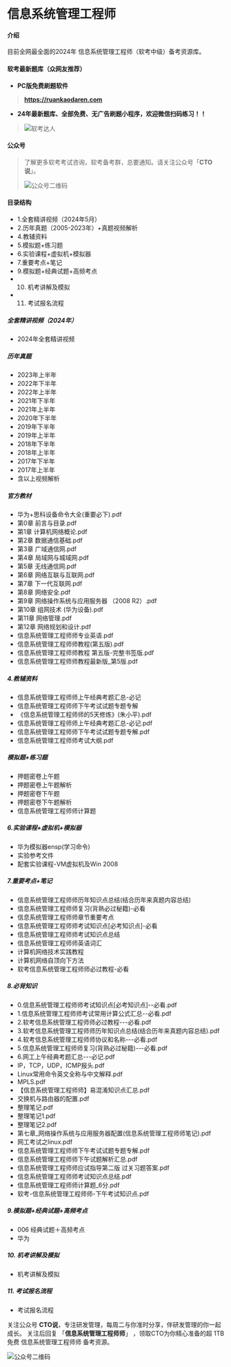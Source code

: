# 信息系统管理工程师

#### 介绍
目前全网最全面的2024年 信息系统管理工程师（软考中级）备考资源库。


#### 软考最新题库（众网友推荐）

 - **PC版免费刷题软件**
>
> **https://ruankaodaren.com**


 - **24年最新题库、全部免费、无广告刷题小程序，欢迎微信扫码练习！！**
>
>![软考达人](https://chaidingoss.oss-cn-hangzhou.aliyuncs.com/ruankao/share/%E4%BF%A1%E6%81%AF%E7%B3%BB%E7%BB%9F%E9%A1%B9%E7%9B%AE%E7%AE%A1%E7%90%86%E5%B8%88-github.png?x-oss-process=image/resize,w_258,h_258,limit_0)

#### 公众号
> 了解更多软考考试咨询，软考备考群，总要通知。请关注公众号「**CTO说**」。
>
> ![公众号二维码](https://chaidingoss.oss-cn-hangzhou.aliyuncs.com/qrcode.jpg)

#### 目录结构
 - 1.全套精讲视频（2024年5月）
 - 2.历年真题（2005-2023年）+真题视频解析
 - 4.教辅资料
 - 5.模拟题+练习题
 - 6.实验课程+虚拟机+模拟器
 - 7.重要考点+笔记
 - 9.模拟题+经典试题+高频考点
 - 10. 机考讲解及模拟
 - 11. 考试报名流程

##### 全套精讲视频（2024年）
 - 2024年全套精讲视频

##### 历年真题
 - 2023年上半年
 - 2022年下半年
 - 2022年上半年
 - 2021年下半年
 - 2021年上半年
 - 2020年下半年
 - 2019年下半年
 - 2019年上半年
 - 2018年下半年
 - 2018年上半年
 - 2017年下半年
 - 2017年上半年
 - 含以上视频解析
   
##### 官方教材
 - 华为+思科设备命令大全(重要必下).pdf
 - 第0章 前言与目录.pdf
 - 第1章 计算机网络概论.pdf
 - 第2章 数据通信基础.pdf
 - 第3章 广域通信网.pdf
 - 第4章 局域网与城域网.pdf
 - 第5章 无线通信网.pdf
 - 第6章 网络互联与互联网.pdf
 - 第7章 下一代互联网.pdf
 - 第8章 网络安全.pdf
 - 第9章 网络操作系统与应用服务器 （2008 R2）.pdf
 - 第10章 组网技术 (华为设备).pdf
 - 第11章 网络管理.pdf
 - 第12章 网络规划和设计.pdf
 - 信息系统管理工程师师专业英语.pdf
 - 信息系统管理工程师师教程(第五版).pdf
 - 信息系统管理工程师师教程 第五版-完整书签版.pdf
 - 信息系统管理工程师师教程最新版_第5版.pdf

##### 4.教辅资料
 - 信息系统管理工程师师上午经典考题汇总-必记
 - 信息系统管理工程师师下午考试试题专题专解
 - 《信息系统管理工程师师的5天修炼》(朱小平).pdf
 - 信息系统管理工程师师上午经典考题汇总-必记.pdf
 - 信息系统管理工程师师下午考试试题专题专解.pdf
 - 信息系统管理工程师师考试大纲.pdf
 
##### 模拟题+练习题
 - 押题密卷上午题
 - 押题密卷上午题解析
 - 押题密卷下午题
 - 押题密卷下午题解析
 - 信息系统管理工程师师计算题
 
##### 6.实验课程+虚拟机+模拟器
 - 华为模拟器ensp(学习命令)
 - 实验参考文件
 - 配套实验课程-VM虚拟机及Win 2008
 
##### 7.重要考点+笔记
 - 信息系统管理工程师师历年知识点总结(结合历年来真题内容总结)
 - 信息系统管理工程师师复习(背熟必过秘籍)-必看
 - 信息系统管理工程师师章节重要考点
 - 信息系统管理工程师师考试知识点[必考知识点]-必看
 - 信息系统管理工程师师考试知识点总结
 - 信息系统管理工程师师英语词汇
 - 计算机网络技术实践教程
 - 计算机网络自顶向下方法
 - 软考信息系统管理工程师师必过教程-必看
 
##### 8.必背知识
 - 0.信息系统管理工程师师考试知识点[必考知识点]--必看.pdf
 - 1.信息系统管理工程师师考试常用计算公式汇总--必看.pdf
 - 2.软考信息系统管理工程师师必过教程---必看.pdf
 - 3.软考信息系统管理工程师师历年知识点总结(结合历年来真题内容总结).pdf
 - 4.软考信息系统管理工程师师协议和名称---必看.pdf
 - 5.信息系统管理工程师师复习(背熟必过秘籍)---必看.pdf
 - 6.网工上午经典考题汇总---必记.pdf
 - IP，TCP，UDP，ICMP报头.pdf
 - Linux常用命令英文全称与中文解释.pdf
 - MPLS.pdf
 - 【信息系统管理工程师师】易混淆知识点汇总.pdf
 - 交换机与路由器的配置.pdf
 - 整理笔记.pdf
 - 整理笔记1.pdf
 - 整理笔记2.pdf
 - 第七章_网络操作系统与应用服务器配置(信息系统管理工程师师笔记).pdf
 - 网工考试之linux.pdf
 - 信息系统管理工程师师下午考试试题专题专解.pdf
 - 信息系统管理工程师师下午试题解析汇总.pdf
 - 信息系统管理工程师师应试指导第二版 过关习题答案.pdf
 - 信息系统管理工程师师考试知识点总结.pdf
 - 信息系统管理工程师师计算题_6分.pdf
 - 软考-信息系统管理工程师师-下午考试知识点.pdf
 
##### 9.模拟题+经典试题+高频考点
 - 006 经典试题＋高频考点
 -  华为
 
##### 10. 机考讲解及模拟
 - 机考讲解及模拟
 
##### 11. 考试报名流程
 - 考试报名流程
 
关注公众号 **CTO说**，专注研发管理，每周二与你准时分享，伴研发管理的你一起成长。
关注后回复 「**信息系统管理工程师师**」 ，领取CTO为你精心准备的超 1TB 免费 信息系统管理工程师师 备考资源。


![公众号二维码](https://chaidingoss.oss-cn-hangzhou.aliyuncs.com/qrcode.jpg)
